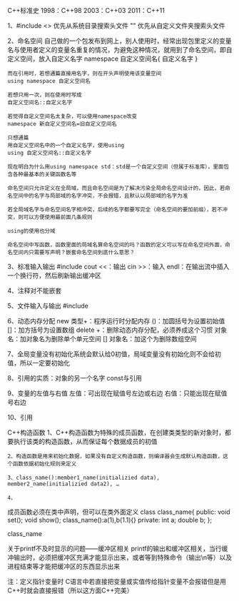 C++标准史
  1998：C++98
	2003：C++03
	2011：C++11



1、#include
	<>  优先从系统目录搜索头文件
	""     优先从自定义文件夹搜索头文件

2、命名空间
	自己做的一个包发布到网上，别人使用时，经常出现包里定义的变量名与使用者定义的变量名重复的情况，为避免这种情况，就用到了命名空间，即自定义空间，放入自定义名字
	namespace 自定义空间名{  自定义名字 }

	而在引用时，若想通篇直接用名字，则在开头声明使用该变量空间
	using namespace 自定义空间名

	若想只用一次，则在使用时写成
	自定义空间名::自定义名字

	若觉得自定义空间名太复杂，可以使用namespace改变
	namespace 新自定义空间名=旧自定义空间名

	只想通篇
	用自定义空间名中的一个自定义名字，使用using
	using 自定义空间名::自定义名字

	现在明白为什么用using namespace std：std是一个自定义空间（但属于标准库），里面包含各种最基本的关键函数名等

	命名空间只允许定义在全局域，而且命名空间是为了解决污染全局命名空间设计的，因此，若命名空间中的名字与局部域的名字冲突，不会报错，且默认以局部域的名字为准

	若全局域名字与命名空间名字相冲突，后续的名字都要写完全（命名空间的要加前缀），若不冲突，则可以方便使用最前面几条规则

	using的使用也分域

	命名空间中写函数，函数里面的局域名算命名空间的吗？函数的定义可以写在命名空间外面，命名空间内只需要写声明？嵌套命名空间到底什么意思？

3、标准输入输出
	#include <iostream>
	cout <<：输出
	cin >>：输入
	endl：在输出流中插入一个换行符，然后刷新输出缓冲区

4、注释对不能嵌套

5、文件输入与输出
	#include <fstream>

6、动态内存分配
	new 类型+：程序运行时分配内存
		()：加圆括号为设置初始值
		[]：加方括号为设置数组
	delete +：删除动态内存分配，必须养成这个习惯
		对象名：加对象名为删除单个单元空间
		[] 对象名：加这个为删除数组空间

7、全局变量没有初始化系统会默认给0初值，局域变量没有初始化则不会给初值，所以一定要初始化

8、引用的实质：对象的另一个名字
	const与引用

9、变量的左值与右值
	左值：可出现在赋值号左边或右边
	右值：只能出现在赋值号右边

10、引用

C++构造函数
	1、C++构造函数为特殊的成员函数，在创建类类型的新对象时，都要执行该类的构造函数，从而保证每个数据成员的初值

	2、构造函数是用来初始化数据，如果没有自定义构造函数，则编译器会生成默认构造函数，这个函数依据初始化规则来定义

	3、class_name():member1_name(initializied data), member2_name(initializied data2), …

	4、



成员函数必须在类中声明，但可以在类外面定义
class class_name{
public:
	void set();
	void show();
	class_name():a(1),b(1.1){}
private:
	int a;
	double b;
};

class_name














关于printf不及时显示的问题——缓冲区相关
	printf的输出和缓冲区相关，当行缓冲输出时，必须把缓冲区充满才能显示出来，或者等到特殊命令（输出\n等）以及进程结束等才能把缓冲区的东西显示出来








注：定义指针变量时
	C语言中若直接把变量或实值传给指针变量不会报错但是用C++时就会直接报错（所以这方面C++完美）
